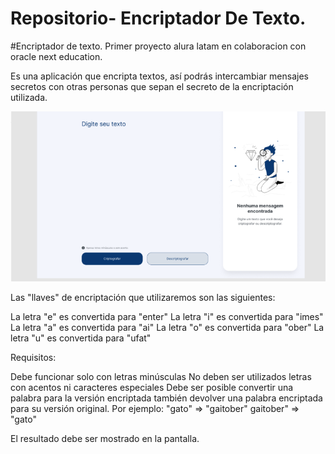 # Repositorio- Encriptador De Texto.
#Encriptador de texto.
Primer proyecto alura latam en colaboracion con oracle next education.

Es una aplicación que encripta textos, así podrás intercambiar mensajes secretos con otras personas que sepan el secreto de la encriptación utilizada.

<p align="center" >
     <img width="600" heigth="600" src="./images/Encriptador-de-texto.png">
</p>

Las "llaves" de encriptación que utilizaremos son las siguientes:

La letra "e" es convertida para "enter"
La letra "i" es convertida para "imes"
La letra "a" es convertida para "ai"
La letra "o" es convertida para "ober"
La letra "u" es convertida para "ufat"

Requisitos:

Debe funcionar solo con letras minúsculas
No deben ser utilizados letras con acentos ni caracteres especiales
Debe ser posible convertir una palabra para la versión encriptada también devolver una palabra encriptada para su versión original.
Por ejemplo:
"gato" => "gaitober"
gaitober" => "gato"

El resultado debe ser mostrado en la pantalla.

